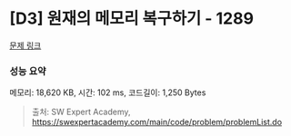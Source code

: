 # [D3] 원재의 메모리 복구하기 - 1289 

[문제 링크](https://swexpertacademy.com/main/code/problem/problemDetail.do?contestProbId=AV19AcoKI9sCFAZN) 

### 성능 요약

메모리: 18,620 KB, 시간: 102 ms, 코드길이: 1,250 Bytes



> 출처: SW Expert Academy, https://swexpertacademy.com/main/code/problem/problemList.do